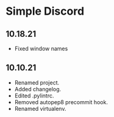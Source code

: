 # Simple Discord

## 10.18.21
 * Fixed window names

## 10.10.21
  * Renamed project.
  * Added changelog.
  * Edited .pylintrc.
  * Removed autopep8 precommit hook.
  * Renamed virtualenv. 
